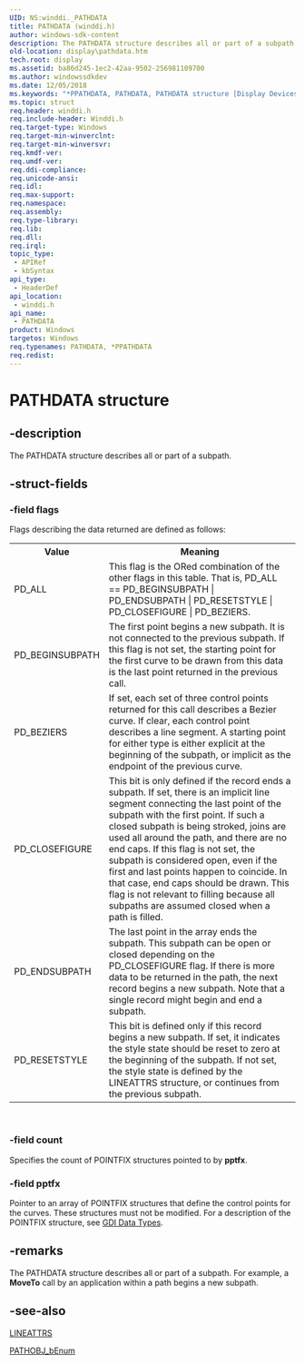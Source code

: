 ```yaml
---
UID: NS:winddi._PATHDATA
title: PATHDATA (winddi.h)
author: windows-sdk-content
description: The PATHDATA structure describes all or part of a subpath.
old-location: display\pathdata.htm
tech.root: display
ms.assetid: ba86d245-1ec2-42aa-9502-256981109700
ms.author: windowssdkdev
ms.date: 12/05/2018
ms.keywords: "*PPATHDATA, PATHDATA, PATHDATA structure [Display Devices], PPATHDATA, PPATHDATA structure pointer [Display Devices], display.pathdata, grstrcts_43da3a1c-2330-4cdf-81d6-aefa9d61eda3.xml, winddi/PATHDATA, winddi/PPATHDATA"
ms.topic: struct
req.header: winddi.h
req.include-header: Winddi.h
req.target-type: Windows
req.target-min-winverclnt: 
req.target-min-winversvr: 
req.kmdf-ver: 
req.umdf-ver: 
req.ddi-compliance: 
req.unicode-ansi: 
req.idl: 
req.max-support: 
req.namespace: 
req.assembly: 
req.type-library: 
req.lib: 
req.dll: 
req.irql: 
topic_type:
 - APIRef
 - kbSyntax
api_type:
 - HeaderDef
api_location:
 - winddi.h
api_name:
 - PATHDATA
product: Windows
targetos: Windows
req.typenames: PATHDATA, *PPATHDATA
req.redist: 
---
```


# PATHDATA structure


## -description


The PATHDATA structure describes all or part of a subpath.


## -struct-fields




### -field flags

Flags describing the data returned are defined as follows:

<table>
<tr>
<th>Value</th>
<th>Meaning</th>
</tr>
<tr>
<td>
PD_ALL

</td>
<td>
This flag is the ORed combination of the other flags in this table. That is, PD_ALL == PD_BEGINSUBPATH | PD_ENDSUBPATH | PD_RESETSTYLE | PD_CLOSEFIGURE | PD_BEZIERS.

</td>
</tr>
<tr>
<td>
PD_BEGINSUBPATH

</td>
<td>
The first point begins a new subpath. It is not connected to the previous subpath. If this flag is not set, the starting point for the first curve to be drawn from this data is the last point returned in the previous call.

</td>
</tr>
<tr>
<td>
PD_BEZIERS

</td>
<td>
If set, each set of three control points returned for this call describes a Bezier curve. If clear, each control point describes a line segment. A starting point for either type is either explicit at the beginning of the subpath, or implicit as the endpoint of the previous curve.

</td>
</tr>
<tr>
<td>
PD_CLOSEFIGURE

</td>
<td>
This bit is only defined if the record ends a subpath. If set, there is an implicit line segment connecting the last point of the subpath with the first point. If such a closed subpath is being stroked, joins are used all around the path, and there are no end caps. If this flag is not set, the subpath is considered open, even if the first and last points happen to coincide. In that case, end caps should be drawn. This flag is not relevant to filling because all subpaths are assumed closed when a path is filled.

</td>
</tr>
<tr>
<td>
PD_ENDSUBPATH

</td>
<td>
The last point in the array ends the subpath. This subpath can be open or closed depending on the PD_CLOSEFIGURE flag. If there is more data to be returned in the path, the next record begins a new subpath. Note that a single record might begin and end a subpath.

</td>
</tr>
<tr>
<td>
PD_RESETSTYLE

</td>
<td>
This bit is defined only if this record begins a new subpath. If set, it indicates the style state should be reset to zero at the beginning of the subpath. If not set, the style state is defined by the LINEATTRS structure, or continues from the previous subpath.

</td>
</tr>
</table>
 


### -field count

Specifies the count of POINTFIX structures pointed to by <b>pptfx</b>.


### -field pptfx

Pointer to an array of POINTFIX structures that define the control points for the curves. These structures must not be modified. For a description of the POINTFIX structure, see <a href="https://msdn.microsoft.com/2054aa16-6d86-4db3-8b16-4570b0374e23">GDI Data Types</a>.


## -remarks



The PATHDATA structure describes all or part of a subpath. For example, a <b>MoveTo</b> call by an application within a path begins a new subpath. 




## -see-also




<a href="https://msdn.microsoft.com/40fcd6e2-7ed4-433f-ab8b-cc75a305adb9">LINEATTRS</a>



<a href="https://msdn.microsoft.com/2e8bd76c-5ee6-4fe5-b1e5-64e84d09fc8f">PATHOBJ_bEnum</a>
 

 

